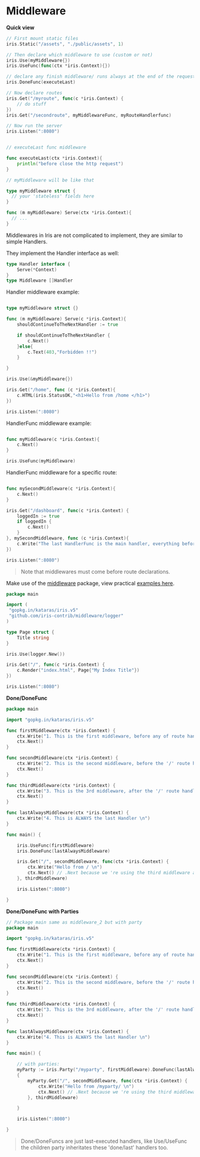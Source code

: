 # Middleware

**Quick view**

```go
// First mount static files
iris.Static("/assets", "./public/assets", 1)

// Then declare which middleware to use (custom or not)
iris.Use(myMiddleware{})
iris.UseFunc(func(ctx *iris.Context){})

// declare any finish middleware/ runs always at the end of the request using .Done/.DoneFunc
iris.DoneFunc(executeLast)

// Now declare routes
iris.Get("/myroute", func(c *iris.Context) {
    // do stuff
})
iris.Get("/secondroute", myMiddlewareFunc, myRouteHandlerfunc)

// Now run the server
iris.Listen(":8080")


// executeLast func middleware

func executeLast(ctx *iris.Context){
    println("before close the http request")
}

// myMiddleware will be like that

type myMiddleware struct {
  // your 'stateless' fields here
}

func (m myMiddleware) Serve(ctx *iris.Context){
  // ...
}

```

Middlewares in Iris are not complicated to implement, they are similar to simple Handlers.

They implement the Handler interface as well:

```go
type Handler interface {
    Serve(*Context)
}
type Middleware []Handler
```

Handler middleware example:

```go

type myMiddleware struct {}

func (m myMiddleware) Serve(c *iris.Context){
    shouldContinueToTheNextHandler := true

    if shouldContinueToTheNextHandler {
        c.Next()
    }else{
        c.Text(403,"Forbidden !!")
    }

}

iris.Use(&myMiddleware{})

iris.Get("/home", func (c *iris.Context){
    c.HTML(iris.StatusOK,"<h1>Hello from /home </h1>")
})

iris.Listen(":8080")
```

HandlerFunc middleware example:

```go

func myMiddleware(c *iris.Context){
    c.Next()
}

iris.UseFunc(myMiddleware)

```

HandlerFunc middleware for a specific route:

```go

func mySecondMiddleware(c *iris.Context){
    c.Next()
}

iris.Get("/dashboard", func(c *iris.Context) {
    loggedIn := true
    if loggedIn {
        c.Next()
    }
}, mySecondMiddleware, func (c *iris.Context){
    c.Write("The last HandlerFunc is the main handler, everything before that is middleware for this route /dashboard")
})

iris.Listen(":8080")

```

> Note that middlewares must come before route declarations.

Make use of the [middleware](https://github.com/iris-contrib/middleware) package, view practical [examples here](https://github.com/iris-contrib/examples).

```go
package main

import (
 "gopkg.in/kataras/iris.v5"
 "github.com/iris-contrib/middleware/logger"
)

type Page struct {
    Title string
}

iris.Use(logger.New())

iris.Get("/", func(c *iris.Context) {
    c.Render("index.html", Page{"My Index Title"})
})

iris.Listen(":8080")
```

**Done\/DoneFunc**

```go
package main

import "gopkg.in/kataras/iris.v5"

func firstMiddleware(ctx *iris.Context) {
    ctx.Write("1. This is the first middleware, before any of route handlers \n")
    ctx.Next()
}

func secondMiddleware(ctx *iris.Context) {
    ctx.Write("2. This is the second middleware, before the '/' route handler \n")
    ctx.Next()
}

func thirdMiddleware(ctx *iris.Context) {
    ctx.Write("3. This is the 3rd middleware, after the '/' route handler \n")
    ctx.Next()
}

func lastAlwaysMiddleware(ctx *iris.Context) {
    ctx.Write("4. This is ALWAYS the last Handler \n")
}

func main() {

    iris.UseFunc(firstMiddleware)
    iris.DoneFunc(lastAlwaysMiddleware)

    iris.Get("/", secondMiddleware, func(ctx *iris.Context) {
        ctx.Write("Hello from / \n")
        ctx.Next() // .Next because we 're using the third middleware after that, and lastAlwaysMiddleware also
    }, thirdMiddleware)

    iris.Listen(":8080")

}


```

**Done\/DoneFunc with Parties**

```go
// Package main same as middleware_2 but with party
package main

import "gopkg.in/kataras/iris.v5"

func firstMiddleware(ctx *iris.Context) {
    ctx.Write("1. This is the first middleware, before any of route handlers \n")
    ctx.Next()
}

func secondMiddleware(ctx *iris.Context) {
    ctx.Write("2. This is the second middleware, before the '/' route handler \n")
    ctx.Next()
}

func thirdMiddleware(ctx *iris.Context) {
    ctx.Write("3. This is the 3rd middleware, after the '/' route handler \n")
    ctx.Next()
}

func lastAlwaysMiddleware(ctx *iris.Context) {
    ctx.Write("4. This is ALWAYS the last Handler \n")
}

func main() {

    // with parties:
    myParty := iris.Party("/myparty", firstMiddleware).DoneFunc(lastAlwaysMiddleware)
    {
        myParty.Get("/", secondMiddleware, func(ctx *iris.Context) {
            ctx.Write("Hello from /myparty/ \n")
            ctx.Next() // .Next because we 're using the third middleware after that, and lastAlwaysMiddleware also
        }, thirdMiddleware)

    }

    iris.Listen(":8080")

}


```

> Done\/DoneFuncs are just last-executed handlers, like Use\/UseFunc the children party inheritates these 'done\/last' handlers too.

